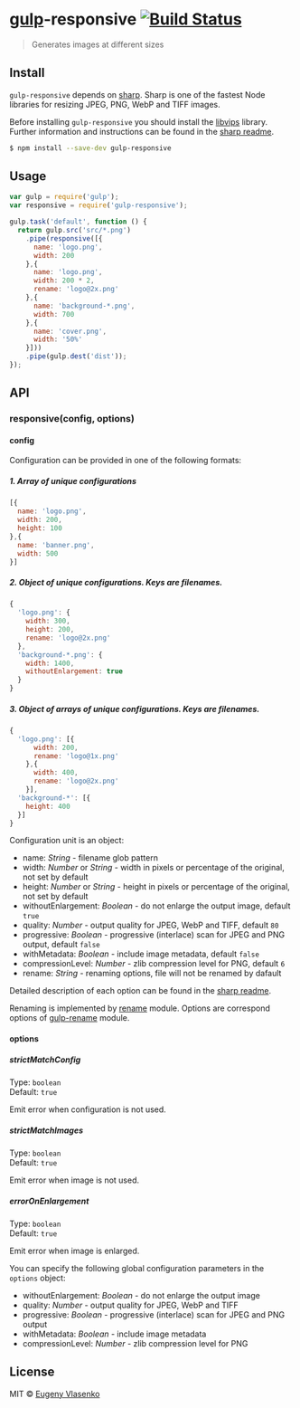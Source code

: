 # [gulp](http://gulpjs.com)-responsive [![Build Status](https://travis-ci.org/mahnunchik/gulp-responsive.svg?branch=master)](https://travis-ci.org/mahnunchik/gulp-responsive)

> Generates images at different sizes


## Install


`gulp-responsive` depends on [sharp](https://github.com/lovell/sharp). Sharp is one of the fastest Node libraries for resizing JPEG, PNG, WebP and TIFF images. 

Before installing `gulp-responsive` you should install the [libvips](https://github.com/jcupitt/libvips) library. Further information and instructions can be found in the [sharp readme](https://github.com/lovell/sharp#installation).

```sh
$ npm install --save-dev gulp-responsive
```


## Usage

```js
var gulp = require('gulp');
var responsive = require('gulp-responsive');

gulp.task('default', function () {
  return gulp.src('src/*.png')
    .pipe(responsive([{
      name: 'logo.png',
      width: 200
    },{
      name: 'logo.png',
      width: 200 * 2,
      rename: 'logo@2x.png'
    },{
      name: 'background-*.png',
      width: 700
    },{
      name: 'cover.png',
      width: '50%'
    }]))
    .pipe(gulp.dest('dist'));
});
```

## API

### responsive(config, options)

#### config

Configuration can be provided in one of the following formats:

##### 1.  Array of unique configurations

```js
[{
  name: 'logo.png',
  width: 200,
  height: 100
},{
  name: 'banner.png',
  width: 500
}]
```

##### 2. Object of unique configurations. Keys are filenames.

```js
{
  'logo.png': {
    width: 300,
    height: 200,
    rename: 'logo@2x.png'
  },
  'background-*.png': {
    width: 1400,
    withoutEnlargement: true
  }
}
```

##### 3. Object of arrays of unique configurations. Keys are filenames.

```js
{
  'logo.png': [{
      width: 200,
      rename: 'logo@1x.png'
    },{
      width: 400,
      rename: 'logo@2x.png'
    }],
  'background-*': [{
    height: 400
  }]
}
```

Configuration unit is an object:

* name: *String* - filename glob pattern
* width: *Number* or *String* - width in pixels or percentage of the original, not set by default
* height: *Number* or *String* - height in pixels or percentage of the original, not set by default
* withoutEnlargement: *Boolean* - do not enlarge the output image, default `true`
* quality: *Number* - output quality for JPEG, WebP and TIFF, default `80`
* progressive: *Boolean* - progressive (interlace) scan for JPEG and PNG output, default `false`
* withMetadata: *Boolean* - include image metadata, default `false`
* compressionLevel: *Number* - zlib compression level for PNG, default `6`
* rename: *String* - renaming options, file will not be renamed by dafault

Detailed description of each option can be found in the [sharp readme](https://github.com/lovell/sharp#image-transformation-options).

Renaming is implemented by [rename](https://github.com/popomore/rename) module. Options are correspond options of [gulp-rename](https://github.com/hparra/gulp-rename) module.

#### options

##### strictMatchConfig

Type: `boolean`  
Default: `true`

Emit error when configuration is not used.

##### strictMatchImages

Type: `boolean`  
Default: `true`

Emit error when image is not used.

##### errorOnEnlargement

Type: `boolean`  
Default: `true`

Emit error when image is enlarged.


You can specify the following global configuration parameters in the `options` object:

* withoutEnlargement: *Boolean* - do not enlarge the output image
* quality: *Number* - output quality for JPEG, WebP and TIFF
* progressive: *Boolean* - progressive (interlace) scan for JPEG and PNG output
* withMetadata: *Boolean* - include image metadata
* compressionLevel: *Number* - zlib compression level for PNG

## License

MIT © [Eugeny Vlasenko](https://github.com/mahnunchik)
